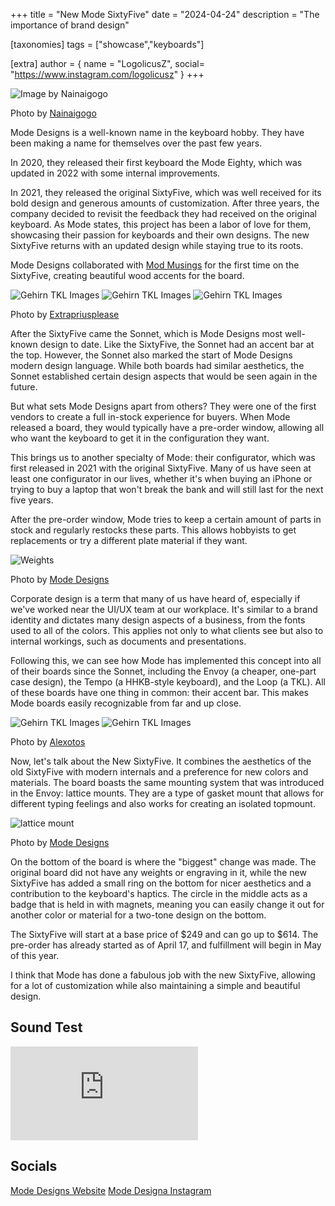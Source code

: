 +++
title = "New Mode SixtyFive"
date = "2024-04-24"
description = "The importance of brand design"

[taxonomies]
tags = ["showcase","keyboards"]

[extra]
author = { name = "LogolicusZ", social= "https://www.instagram.com/logolicusz" }
+++

<img src="/imgs/SixtyFive-article/SixtyFive6.jpg" alt="Image by Nainaigogo" title="Mode SixtyFive" class="TitleImage">

<p class="image-text">Photo by <a href="https://www.instagram.com/nainaigogo/">Nainaigogo</a></p>

Mode Designs is a well-known name in the keyboard hobby. They have been making a name for themselves over the past few years.

In 2020, they released their first keyboard the Mode Eighty, which was updated in 2022 with some internal improvements.

In 2021, they released the original SixtyFive, which was well received for its bold design and generous amounts of customization. After three years, the company decided to revisit the feedback they had received on the original keyboard. As Mode states, this project has been a labor of love for them, showcasing their passion for keyboards and their own designs. The new SixtyFive returns with an updated design while staying true to its roots.

Mode Designs collaborated with [Mod Musings](https://www.instagram.com/mod.musings/) for the first time on the SixtyFive, creating beautiful wood accents for the board.

<div class="triple">
<img src="/imgs/SixtyFive-article/SixtyFive-details-2.webp" alt="Gehirn TKL Images" title="Alexotos" class="tripleImage"> 
<img src="/imgs/SixtyFive-article/SixtyFive-details-4.webp" alt="Gehirn TKL Images" title="Alexotos" class="tripleImage">
<img src="/imgs/SixtyFive-article/SixtyFive-details-1.webp" alt="Gehirn TKL Images" title="Alexotos" class="tripleImage">
</div>

<p class="image-text">Photo by <a href="https://www.instagram.com/extrapriusplease.kb/">Extrapriusplease</a></p> 
  
After the SixtyFive came the Sonnet, which is Mode Designs most well-known design to date. Like the SixtyFive, the Sonnet had an accent bar at the top. However, the Sonnet also marked the start of Mode Designs modern design language. While both boards had similar aesthetics, the Sonnet established certain design aspects that would be seen again in the future.

But what sets Mode Designs apart from others? They were one of the first vendors to create a full in-stock experience for buyers. When Mode released a board, they would typically have a pre-order window, allowing all who want the keyboard to get it in the configuration they want.

This brings us to another specialty of Mode: their configurator, which was first released in 2021 with the original SixtyFive. Many of us have seen at least one configurator in our lives, whether it's when buying an iPhone or trying to buy a laptop that won't break the bank and will still last for the next five years.

After the pre-order window, Mode tries to keep a certain amount of parts in stock and regularly restocks these parts. This allows hobbyists to get replacements or try a different plate material if they want.
  
<img src="/imgs/SixtyFive-article/Mode Weights.webp" alt="Weights" title="Weights" class="landscapeImage">

<p class="image-text">Photo by <a href="https://modedesigns.com/pages/sixtyfive">Mode Designs</a></p>
  
Corporate design is a term that many of us have heard of, especially if we've worked near the UI/UX team at our workplace. It's similar to a brand identity and dictates many design aspects of a business, from the fonts used to all of the colors. This applies not only to what clients see but also to internal workings, such as documents and presentations.

Following this, we can see how Mode has implemented this concept into all of their boards since the Sonnet, including the Envoy (a cheaper, one-part case design), the Tempo (a HHKB-style keyboard), and the Loop (a TKL). All of these boards have one thing in common: their accent bar. This makes Mode boards easily recognizable from far and up close. 

<div class="duo">
<img src="/imgs/SixtyFive-article/SixtyFive3.jpg" alt="Gehirn TKL Images" title="Alexotos" class="duoImage"> 
<img src="/imgs/SixtyFive-article/SixtyFive4.jpg" alt="Gehirn TKL Images" title="Alexotos" class="duoImage">
</div>
<p class="image-text">Photo by <a href="https://www.instagram.com/alexotos/">Alexotos</a></p>
  
Now, let's talk about the New SixtyFive. It combines the aesthetics of the old SixtyFive with modern internals and a preference for new colors and materials. The board boasts the same mounting system that was introduced in the Envoy: lattice mounts. They are a type of gasket mount that allows for different typing feelings and also works for creating an isolated topmount.


<img src="/imgs/SixtyFive-article/Latticemount.webp" alt="lattice mount" title="lattice mount" class="duoImage"> 


<p class="image-text">Photo by <a href="https://modedesigns.com/pages/sixtyfive">Mode Designs</a></p>

On the bottom of the board is where the "biggest" change was made. The original board did not have any weights or engraving in it, while the new SixtyFive has added a small ring on the bottom for nicer aesthetics and a contribution to the keyboard's haptics. The circle in the middle acts as a badge that is held in with magnets, meaning you can easily change it out for another color or material for a two-tone design on the bottom.


The SixtyFive will start at a base price of $249 and can go up to $614. The pre-order has already started as of April 17, and fulfillment will begin in May of this year.

I think that Mode has done a fabulous job with the new SixtyFive, allowing for a lot of customization while also maintaining a simple and beautiful design.

## Sound Test
<iframe  src="https://www.youtube.com/embed/mJJHJyMPSTI?si=8-zZ74rrWyt5Qyda&amp;start=1488" title="YouTube video player" frameborder="0" allow="accelerometer; autoplay; clipboard-write; encrypted-media; gyroscope; picture-in-picture; web-share" referrerpolicy="strict-origin-when-cross-origin" allowfullscreen></iframe>

## Socials

[Mode Designs Website](https://modedesigns.com/)
[Mode Designa Instagram](https://www.instagram.com/modekeyboards/s)